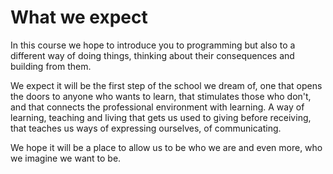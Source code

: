 # What we expect

In this course we hope to introduce you to programming but also to a different way of doing things, thinking about their consequences and building from them.

We expect it will be the first step of the school we dream of, one that opens the doors to anyone who wants to learn, that stimulates those who don't, and that connects the professional environment with learning. A way of learning, teaching and living that gets us used to giving before receiving, that teaches us ways of expressing ourselves, of communicating.

We hope it will be a place to allow us to be who we are and even more, who we imagine we want to be.
